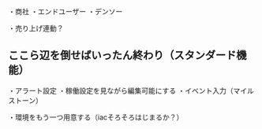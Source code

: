 ・商社
・エンドユーザー
・デンソー

・売り上げ連動？

## ここら辺を倒せばいったん終わり（スタンダード機能）
・アラート設定
・稼働設定を見ながら編集可能にする
・イベント入力（マイルストーン）

・環境をもう一つ用意する（iacそろそろはじまるか？）